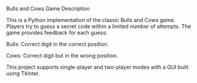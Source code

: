 Bulls and Cows Game
Description

This is a Python implementation of the classic Bulls and Cows game.
Players try to guess a secret code within a limited number of attempts. The game provides feedback for each guess:

Bulls: Correct digit in the correct position.

Cows: Correct digit but in the wrong position.

This project supports single-player and two-player modes with a GUI built using Tkinter.